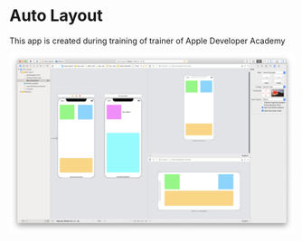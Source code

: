 # Auto Layout

This app is created during training of trainer of Apple Developer Academy

<img src="screenshots/01.png">
